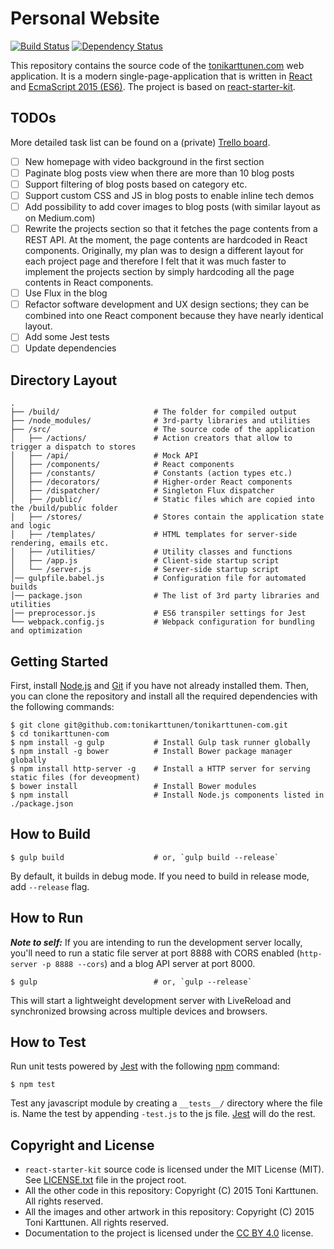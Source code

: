 # Personal Website

[![Build Status](https://travis-ci.org/tonikarttunen/tonikarttunen-com.svg)](https://travis-ci.org/tonikarttunen/tonikarttunen-com)
[![Dependency Status](https://david-dm.org/tonikarttunen/tonikarttunen-com.svg)](https://david-dm.org/tonikarttunen/tonikarttunen-com)

This repository contains the source code of the [tonikarttunen.com](http://www.tonikarttunen.com) web application. It is a modern single-page-application that is written in [React](https://facebook.github.io/react/) and [EcmaScript 2015 (ES6)](https://babeljs.io/docs/learn-es2015/). The project is based on [react-starter-kit](https://github.com/kriasoft/react-starter-kit/).

## TODOs

More detailed task list can be found on a (private)
[Trello board](https://trello.com/b/dKdilHaW/tonikarttunen-com-current-sprint).

- [ ] New homepage with video background in the first section
- [ ] Paginate blog posts view when there are more than 10 blog posts
- [ ] Support filtering of blog posts based on category etc.
- [ ] Support custom CSS and JS in blog posts to enable inline tech demos
- [ ] Add possibility to add cover images to blog posts (with similar layout as on Medium.com)
- [ ] Rewrite the projects section so that it fetches the page contents from a REST API.
      At the moment, the page contents are hardcoded in React components. Originally,
      my plan was to design a different layout for each project page and therefore I felt that
     it was much faster to implement the projects section by simply hardcoding all the page contents
     in React components.
- [ ] Use Flux in the blog
- [ ] Refactor software development and UX design sections;
      they can be combined into one React component because they have nearly identical layout.
- [ ] Add some Jest tests
- [ ] Update dependencies

## Directory Layout

```
.
├── /build/                     # The folder for compiled output
├── /node_modules/              # 3rd-party libraries and utilities
├── /src/                       # The source code of the application
│   ├── /actions/               # Action creators that allow to trigger a dispatch to stores
│   ├── /api/                   # Mock API
│   ├── /components/            # React components
│   ├── /constants/             # Constants (action types etc.)
│   ├── /decorators/            # Higher-order React components
│   ├── /dispatcher/            # Singleton Flux dispatcher
│   ├── /public/                # Static files which are copied into the /build/public folder
│   ├── /stores/                # Stores contain the application state and logic
│   ├── /templates/             # HTML templates for server-side rendering, emails etc.
│   ├── /utilities/             # Utility classes and functions
│   ├── /app.js                 # Client-side startup script
│   └── /server.js              # Server-side startup script
│── gulpfile.babel.js           # Configuration file for automated builds
│── package.json                # The list of 3rd party libraries and utilities
│── preprocessor.js             # ES6 transpiler settings for Jest
└── webpack.config.js           # Webpack configuration for bundling and optimization
```

## Getting Started

First, install [Node.js](https://nodejs.org) and [Git](https://git-scm.com/downloads) if you have not already installed them.
Then, you can clone the repository and install all the required dependencies with the following commands:

```shell
$ git clone git@github.com:tonikarttunen/tonikarttunen-com.git
$ cd tonikarttunen-com
$ npm install -g gulp           # Install Gulp task runner globally
$ npm install -g bower          # Install Bower package manager globally
$ npm install http-server -g    # Install a HTTP server for serving static files (for deveopment)
$ bower install                 # Install Bower modules
$ npm install                   # Install Node.js components listed in ./package.json
```

## How to Build

```shell
$ gulp build                    # or, `gulp build --release`
```

By default, it builds in debug mode. If you need to build in release mode, add
`--release` flag.

## How to Run

**_Note to self:_** If you are intending to run the development server locally,
you'll need to run a static file server at port 8888 with CORS enabled
(`http-server -p 8888 --cors`) and a blog API server at port 8000.

```shell
$ gulp                          # or, `gulp --release`
```

This will start a lightweight development server with LiveReload and
synchronized browsing across multiple devices and browsers.

## How to Test

Run unit tests powered by [Jest](https://facebook.github.io/jest/) with the following
[npm](https://www.npmjs.org/doc/misc/npm-scripts.html) command:

```shell
$ npm test
```

Test any javascript module by creating a `__tests__/` directory where
the file is. Name the test by appending `-test.js` to the js file.
[Jest](https://facebook.github.io/jest/) will do the rest.

## Copyright and License

* `react-starter-kit` source code is licensed under the MIT License (MIT). See [LICENSE.txt](./LICENSE.txt)
file in the project root.
* All the other code in this repository: Copyright (C) 2015 Toni Karttunen. All rights reserved.
* All the images and other artwork in this repository: Copyright (C) 2015 Toni Karttunen. All rights reserved.
* Documentation to the project is licensed under the
[CC BY 4.0](http://creativecommons.org/licenses/by/4.0/) license.
